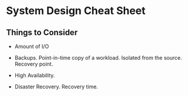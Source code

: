 # System Design Cheat Sheet


## Things to Consider

- Amount of I/O


- Backups. Point-in-time copy of a workload. Isolated from the source. Recovery point.
- High Availability.
- Disaster Recovery. Recovery time.



